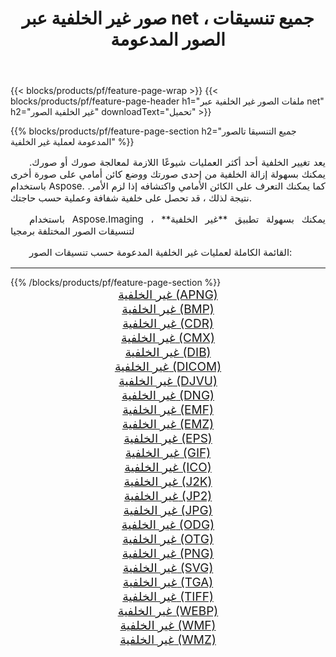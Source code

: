 ﻿---
title: صور غير الخلفية عبر net ، جميع تنسيقات الصور المدعومة 
weight: 3920
url: /ar/net/change-background/ 
lang: ar
langdirlevel: 2
locales: zh-hans,ja,it,ru,de,es,fr,nl,id,lt,pl,pt,vi,tr,ko,zh-hant,ar,hi,th,sv,cs,uk,he
description: باستخدام Aspose.Imaging يمكنك بسهولة غير الخلفية الصور عبر net
---

{{< blocks/products/pf/feature-page-wrap >}}
{{< blocks/products/pf/feature-page-header h1="ملفات الصور غير الخلفية عبر net" h2="غير الخلفية الصور" downloadText="تحميل" >}}


{{% blocks/products/pf/feature-page-section  h2="جميع التنسيقا تالصور  المدعومة لعملية غير الخلفية" %}}
<p align="justify" style="text-indent:2em;font-size:15px;">
يعد تغيير الخلفية أحد أكثر العمليات شيوعًا اللازمة لمعالجة صورك أو صورك. يمكنك بسهولة إزالة الخلفية من إحدى صورتك ووضع كائن أمامي على صورة أخرى باستخدام Aspose. كما يمكنك التعرف على الكائن الأمامي واكتشافه إذا لزم الأمر. نتيجة لذلك ، قد تحصل على خلفية شفافة وعملية حسب حاجتك.
</p>
<p align="justify" style="text-indent:2em;font-size:15px;">
باستخدام Aspose.Imaging ، يمكنك بسهولة تطبيق **غير الخلفية** لتنسيقات الصور المختلفة برمجيا
</p>
<p align="justify" style="text-indent:2em;font-size:15px;">
القائمة الكاملة لعمليات غير الخلفية المدعومة حسب تنسيقات الصور:
</p>
<hr/>
{{% /blocks/products/pf/feature-page-section %}}
<div class="container-fluid productfamilypage bg-gray">
    <div class="convertypes bg-gray agp-content section">
        <div class="container">
		<div class="row other-converters" style="gap: 10px;font-size: 19px;text-align:center;">
		    <div class='col-md-2 other-converter remove-lp remove-rp'><a href="/imaging/ar/net/change-background/apng/" style="padding:15px;">غير الخلفية (APNG)</a></div><div class='col-md-2 other-converter remove-lp remove-rp'><a href="/imaging/ar/net/change-background/bmp/" style="padding:15px;">غير الخلفية (BMP)</a></div><div class='col-md-2 other-converter remove-lp remove-rp'><a href="/imaging/ar/net/change-background/cdr/" style="padding:15px;">غير الخلفية (CDR)</a></div><div class='col-md-2 other-converter remove-lp remove-rp'><a href="/imaging/ar/net/change-background/cmx/" style="padding:15px;">غير الخلفية (CMX)</a></div><div class='col-md-2 other-converter remove-lp remove-rp'><a href="/imaging/ar/net/change-background/dib/" style="padding:15px;">غير الخلفية (DIB)</a></div><div class='col-md-2 other-converter remove-lp remove-rp'><a href="/imaging/ar/net/change-background/dicom/" style="padding:15px;">غير الخلفية (DICOM)</a></div><div class='col-md-2 other-converter remove-lp remove-rp'><a href="/imaging/ar/net/change-background/djvu/" style="padding:15px;">غير الخلفية (DJVU)</a></div><div class='col-md-2 other-converter remove-lp remove-rp'><a href="/imaging/ar/net/change-background/dng/" style="padding:15px;">غير الخلفية (DNG)</a></div><div class='col-md-2 other-converter remove-lp remove-rp'><a href="/imaging/ar/net/change-background/emf/" style="padding:15px;">غير الخلفية (EMF)</a></div><div class='col-md-2 other-converter remove-lp remove-rp'><a href="/imaging/ar/net/change-background/emz/" style="padding:15px;">غير الخلفية (EMZ)</a></div><div class='col-md-2 other-converter remove-lp remove-rp'><a href="/imaging/ar/net/change-background/eps/" style="padding:15px;">غير الخلفية (EPS)</a></div><div class='col-md-2 other-converter remove-lp remove-rp'><a href="/imaging/ar/net/change-background/gif/" style="padding:15px;">غير الخلفية (GIF)</a></div><div class='col-md-2 other-converter remove-lp remove-rp'><a href="/imaging/ar/net/change-background/ico/" style="padding:15px;">غير الخلفية (ICO)</a></div><div class='col-md-2 other-converter remove-lp remove-rp'><a href="/imaging/ar/net/change-background/j2k/" style="padding:15px;">غير الخلفية (J2K)</a></div><div class='col-md-2 other-converter remove-lp remove-rp'><a href="/imaging/ar/net/change-background/jp2/" style="padding:15px;">غير الخلفية (JP2)</a></div><div class='col-md-2 other-converter remove-lp remove-rp'><a href="/imaging/ar/net/change-background/jpg/" style="padding:15px;">غير الخلفية (JPG)</a></div><div class='col-md-2 other-converter remove-lp remove-rp'><a href="/imaging/ar/net/change-background/odg/" style="padding:15px;">غير الخلفية (ODG)</a></div><div class='col-md-2 other-converter remove-lp remove-rp'><a href="/imaging/ar/net/change-background/otg/" style="padding:15px;">غير الخلفية (OTG)</a></div><div class='col-md-2 other-converter remove-lp remove-rp'><a href="/imaging/ar/net/change-background/png/" style="padding:15px;">غير الخلفية (PNG)</a></div><div class='col-md-2 other-converter remove-lp remove-rp'><a href="/imaging/ar/net/change-background/svg/" style="padding:15px;">غير الخلفية (SVG)</a></div><div class='col-md-2 other-converter remove-lp remove-rp'><a href="/imaging/ar/net/change-background/tga/" style="padding:15px;">غير الخلفية (TGA)</a></div><div class='col-md-2 other-converter remove-lp remove-rp'><a href="/imaging/ar/net/change-background/tiff/" style="padding:15px;">غير الخلفية (TIFF)</a></div><div class='col-md-2 other-converter remove-lp remove-rp'><a href="/imaging/ar/net/change-background/webp/" style="padding:15px;">غير الخلفية (WEBP)</a></div><div class='col-md-2 other-converter remove-lp remove-rp'><a href="/imaging/ar/net/change-background/wmf/" style="padding:15px;">غير الخلفية (WMF)</a></div><div class='col-md-2 other-converter remove-lp remove-rp'><a href="/imaging/ar/net/change-background/wmz/" style="padding:15px;">غير الخلفية (WMZ)</a></div>
                </div>
        </div>
    </div>
</div>
<br/>
